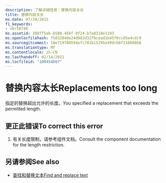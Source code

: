 ```yaml
---
description: 了解详细信息：替换内容太长
title: 替换内容太长
ms.date: 07/20/2015
f1_keywords:
- vbrID746
ms.assetid: 398ff5eb-b580-456f-8f24-b7a8318e1193
ms.openlocfilehash: f503204de24d983d32fbcead1b45f0ccd5e4cdc9
ms.sourcegitcommit: 10e719780594efc781b15295e499c66f316068b8
ms.translationtype: MT
ms.contentlocale: zh-CN
ms.lasthandoff: 02/14/2021
ms.locfileid: "100454607"
---
```

# <a name="replacements-too-long"></a><span data-ttu-id="e137f-103">替换内容太长</span><span class="sxs-lookup"><span data-stu-id="e137f-103">Replacements too long</span></span>

<span data-ttu-id="e137f-104">指定的替换超出允许的长度。</span><span class="sxs-lookup"><span data-stu-id="e137f-104">You specified a replacement that exceeds the permitted length.</span></span>  
  
## <a name="to-correct-this-error"></a><span data-ttu-id="e137f-105">更正此错误</span><span class="sxs-lookup"><span data-stu-id="e137f-105">To correct this error</span></span>  
  
1. <span data-ttu-id="e137f-106">有关长度限制，请参考组件文档。</span><span class="sxs-lookup"><span data-stu-id="e137f-106">Consult the component documentation for the length restriction.</span></span>  
  
## <a name="see-also"></a><span data-ttu-id="e137f-107">另请参阅</span><span class="sxs-lookup"><span data-stu-id="e137f-107">See also</span></span>

- [<span data-ttu-id="e137f-108">查找和替换文本</span><span class="sxs-lookup"><span data-stu-id="e137f-108">Find and replace text</span></span>](/visualstudio/ide/finding-and-replacing-text)
